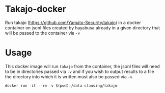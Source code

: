 # Takajo-docker

Run takajo (https://github.com/Yamato-Security/takajo) in a docker container on jsonl files created by hayabusa already in 
a given directory that will be passed to the container via `-v`

# Usage

This docker image will run `takajo` from the container, the jsonl files will need to be in directories passed via `-v` and if you wish to output
results to a file the directory into which it is written must also be passed via `-v`.

`docker run -it --rm -v $(pwd):/data clausing/takajo`
